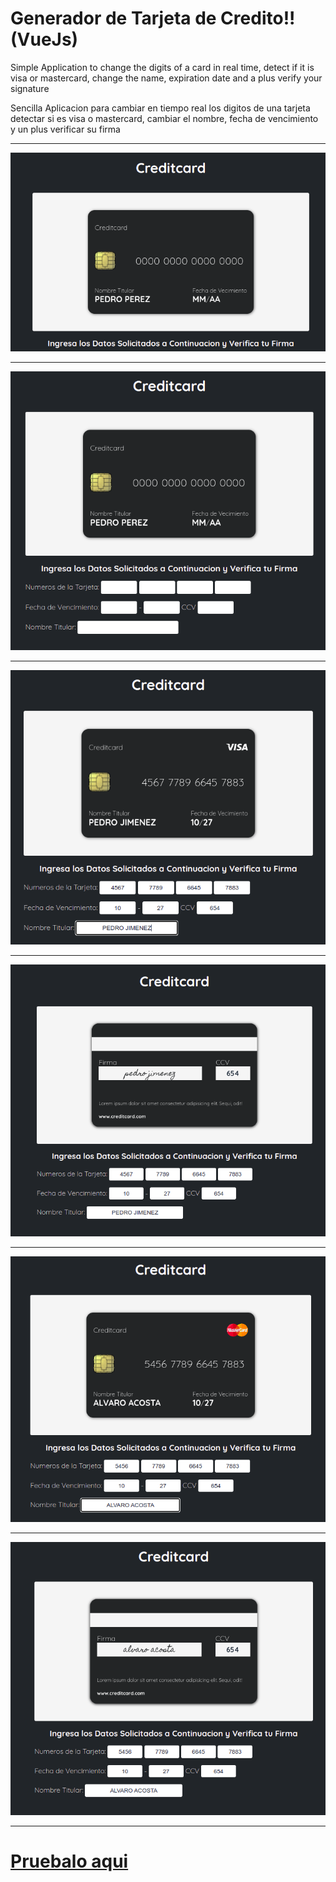 # Generador de Tarjeta de Credito!! (VueJs)

Simple Application to change the digits of a card in real time, detect if it is visa or mastercard, change the name, expiration date and a plus verify your signature

Sencilla Aplicacion para cambiar en tiempo real los digitos de una tarjeta detectar si es visa o mastercard, cambiar el nombre, fecha de vencimiento y un plus verificar su firma

---

![creditcard imagen](screenshot.png "screenshot")

---
![creditcard imagen](screenshot-1.png "screenshot")

---
![creditcard imagen](screenshot-2.png "screenshot")

---
![reditcardr imagen](screenshot-3.png "screenshot")

---
![creditcard imagen](screenshot-4.png "screenshot")

---
![creditcard imagen](screenshot-5.png "screenshot")

---

# [Pruebalo aqui](https://gac982.github.io/creditcard-vuejs/ "DEMO")
